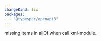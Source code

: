 ```yaml
---
changeKind: fix
packages:
  - "@typespec/openapi3"
---
```


missing items in allOf when call xml-module.